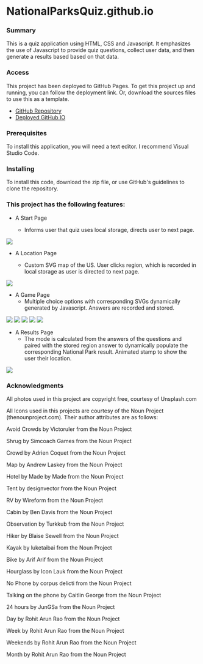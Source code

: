 # NationalParksQuiz.github.io

### Summary
This is a quiz application using HTML, CSS and Javascript. It emphasizes the use of Javascript to provide quiz questions, collect user data, and then generate a results based based on that data.

### Access
This project has been deployed to GitHub Pages. To get this project up and running, you can follow the deployment link. Or, download the sources files to use this as a template.

* [GitHub Repository](https://github.com/Atwater1/NationalParksQuiz.github.io)
* [Deployed GitHub IO](https://atwater1.github.io/NationalParksQuiz.github.io/)

### Prerequisites

To install this application, you will need a text editor. I recommend Visual Studio Code. 

### Installing

To install this code, download the zip file, or use GitHub's guidelines to clone the repository. 

### This project has the following features:

* A Start Page
  
   * Informs user that quiz uses local storage, directs user to next page.
   
![](ReadMe_assets/Quiz_startPage.png)

* A Location Page

  *  Custom SVG map of the US. User clicks region, which is recorded in local storage as user is directed to next page.
  
![](ReadMe_assets/Quiz_location.png)

* A Game Page
  * Multiple choice options with corresponding SVGs dynamically generated by Javascript. Answers are recorded and stored.

![](ReadMe_assets/Quiz_Q1.png) 
![](ReadMe_assets/Quiz_Q2.png) 
![](ReadMe_assets/Quiz_Q3.png) 
![](ReadMe_assets/Quiz_Q4.png) 
![](ReadMe_assets/Quiz_Q5.png) 

* A Results Page
  * The mode is calculated from the answers of the questions and paired with the stored region answer to dynamically populate the corresponding National Park result. Animated stamp to show the user their location.
  
![](ReadMe_assets/Quiz_resultsPage.gif)      
  

### Acknowledgments

All photos used in this project are copyright free, courtesy of Unsplash.com

All Icons used in this projects are courtesy of the Noun Project (thenounproject.com). Their author attributes are as follows:

Avoid Crowds by Victoruler from the Noun Project

Shrug by Simcoach Games from the Noun Project

Crowd by Adrien Coquet from the Noun Project

Map by Andrew Laskey from the Noun Project

Hotel by Made by Made from the Noun Project

Tent by designvector from the Noun Project

RV by Wireform from the Noun Project

Cabin by Ben Davis from the Noun Project

Observation by Turkkub from the Noun Project

Hiker by Blaise Sewell from the Noun Project

Kayak by luketaibai from the Noun Project

Bike by Arif Arif from the Noun Project

Hourglass by Icon Lauk from the Noun Project

No Phone by corpus delicti from the Noun Project

Talking on the phone by Caitlin George from the Noun Project

24 hours by JunGSa from the Noun Project

Day by Rohit Arun Rao from the Noun Project

Week by Rohit Arun Rao from the Noun Project

Weekends by Rohit Arun Rao from the Noun Project

Month by Rohit Arun Rao from the Noun Project
